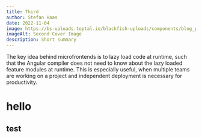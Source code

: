 ```yaml
---
title: Third
author: Stefan Haas
date: 2022-11-04
image: https://bs-uploads.toptal.io/blackfish-uploads/components/blog_post_page/content/cover_image_file/cover_image/1096616/retina_1708x683_cover-top-18-most-common-angularjs-developer-mistakes-41f9ad303a51db70e4a5204e101e7414.png
imageAlt: Second Cover Image
description: Short summary
---
```


The key idea behind microfrontends is to lazy load code at runtime, such
that the Angular compiler does not need to know about the lazy loaded
feature modules at runtime. This is especially useful, when multiple teams
are working on a project and independent deployment is necessary for
productivity.

# hello
## test